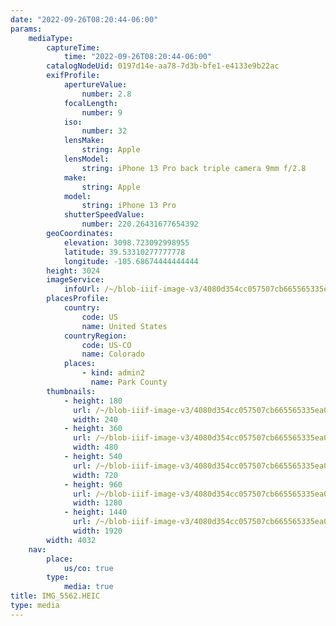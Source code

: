 ```yaml
---
date: "2022-09-26T08:20:44-06:00"
params:
    mediaType:
        captureTime:
            time: "2022-09-26T08:20:44-06:00"
        catalogNodeUid: 0197d14e-aa78-7d3b-bfe1-e4133e9b22ac
        exifProfile:
            apertureValue:
                number: 2.8
            focalLength:
                number: 9
            iso:
                number: 32
            lensMake:
                string: Apple
            lensModel:
                string: iPhone 13 Pro back triple camera 9mm f/2.8
            make:
                string: Apple
            model:
                string: iPhone 13 Pro
            shutterSpeedValue:
                number: 220.26431677654392
        geoCoordinates:
            elevation: 3098.723092998955
            latitude: 39.53310277777778
            longitude: -105.68674444444444
        height: 3024
        imageService:
            infoUrl: /~/blob-iiif-image-v3/4080d354cc057507cb665565335ea0c07b3cafb36826d012d990a04a36298b96/info.json
        placesProfile:
            country:
                code: US
                name: United States
            countryRegion:
                code: US-CO
                name: Colorado
            places:
                - kind: admin2
                  name: Park County
        thumbnails:
            - height: 180
              url: /~/blob-iiif-image-v3/4080d354cc057507cb665565335ea0c07b3cafb36826d012d990a04a36298b96/full/240%2C180/0/default.jpg
              width: 240
            - height: 360
              url: /~/blob-iiif-image-v3/4080d354cc057507cb665565335ea0c07b3cafb36826d012d990a04a36298b96/full/480%2C360/0/default.jpg
              width: 480
            - height: 540
              url: /~/blob-iiif-image-v3/4080d354cc057507cb665565335ea0c07b3cafb36826d012d990a04a36298b96/full/720%2C540/0/default.jpg
              width: 720
            - height: 960
              url: /~/blob-iiif-image-v3/4080d354cc057507cb665565335ea0c07b3cafb36826d012d990a04a36298b96/full/1280%2C960/0/default.jpg
              width: 1280
            - height: 1440
              url: /~/blob-iiif-image-v3/4080d354cc057507cb665565335ea0c07b3cafb36826d012d990a04a36298b96/full/1920%2C1440/0/default.jpg
              width: 1920
        width: 4032
    nav:
        place:
            us/co: true
        type:
            media: true
title: IMG_5562.HEIC
type: media
---
```

